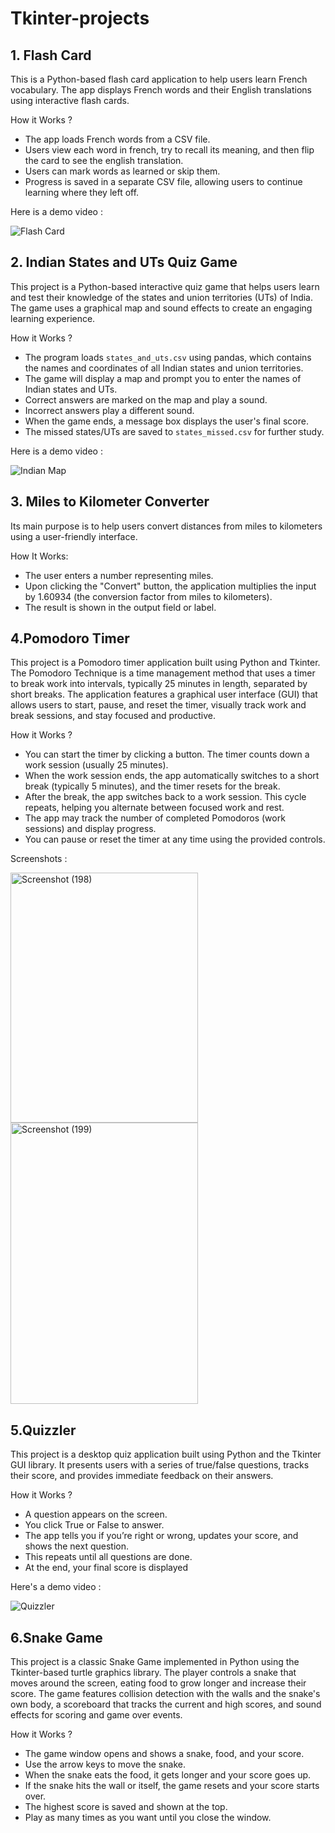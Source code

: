 # Tkinter-projects
## 1. Flash Card
This is a Python-based flash card application to help users learn French vocabulary. The app displays French words and their English translations using interactive flash cards.

How it Works ? 
* The app loads French words from a CSV file.
* Users view each word in french, try to recall its meaning, and then flip the card to see the english translation.
* Users can mark words as learned or skip them.
* Progress is saved in a separate CSV file, allowing users to continue learning where they left off.

 Here is a demo video : 

![Flash Card](https://github.com/user-attachments/assets/96d1966a-675b-4b11-b053-180c28222550)

## 2. Indian States and UTs Quiz Game

This project is a Python-based interactive quiz game that helps users learn and test their knowledge of the states and union territories (UTs) of India. The game uses a graphical map and sound effects to create an engaging learning experience.

How it Works ?
* The program loads `states_and_uts.csv` using pandas, which contains the names and coordinates of all Indian states and union territories.
* The game will display a map and prompt you to enter the names of Indian states and UTs.
* Correct answers are marked on the map and play a sound.
* Incorrect answers play a different sound.
* When the game ends, a message box displays the user's final score.
* The missed states/UTs are saved to `states_missed.csv` for further study.

Here is a demo video : 

![Indian Map](https://github.com/user-attachments/assets/b2eca868-a996-4083-9c62-66bbcd402423)

## 3. Miles to Kilometer Converter
Its main purpose is to help users convert distances from miles to kilometers using a user-friendly interface.

How It Works:
* The user enters a number representing miles.
* Upon clicking the "Convert" button, the application multiplies the input by 1.60934 (the conversion factor from miles to kilometers).
* The result is shown in the output field or label.

## 4.Pomodoro Timer
This project is a Pomodoro timer application built using Python and Tkinter. The Pomodoro Technique is a time management method that uses a timer to break work into intervals, typically 25 minutes in length, separated by short breaks. The application features a graphical user interface (GUI) that allows users to start, pause, and reset the timer, visually track work and break sessions, and stay focused and productive.

How it Works ?
* You can start the timer by clicking a button. The timer counts down a work session (usually 25 minutes).
* When the work session ends, the app automatically switches to a short break (typically 5 minutes), and the timer resets for the break.
* After the break, the app switches back to a work session. This cycle repeats, helping you alternate between focused work and rest.
* The app may track the number of completed Pomodoros (work sessions) and display progress.
* You can pause or reset the timer at any time using the provided controls.

Screenshots : 

<img width="300" height="400" alt="Screenshot (198)" src="https://github.com/user-attachments/assets/b142a743-f4f0-4136-91b4-dde3911678dc" />
<img width="300" height="450" alt="Screenshot (199)" src="https://github.com/user-attachments/assets/1394f798-87df-4640-9a5b-2a1e2c232b47" />


## 5.Quizzler
This project is a desktop quiz application built using Python and the Tkinter GUI library. It presents users with a series of true/false questions, tracks their score, and provides immediate feedback on their answers.

How it Works ?
* A question appears on the screen.
* You click True or False to answer.
* The app tells you if you’re right or wrong, updates your score, and shows the next question.
* This repeats until all questions are done.
* At the end, your final score is displayed

Here's a demo video : 

![Quizzler](https://github.com/user-attachments/assets/fe6e24b4-fbc1-41f7-b83e-85a3910f5455)

## 6.Snake Game
This project is a classic Snake Game implemented in Python using the Tkinter-based turtle graphics library. The player controls a snake that moves around the screen, eating food to grow longer and increase their score. The game features collision detection with the walls and the snake's own body, a scoreboard that tracks the current and high scores, and sound effects for scoring and game over events.

How it Works ?
* The game window opens and shows a snake, food, and your score.
* Use the arrow keys to move the snake.
* When the snake eats the food, it gets longer and your score goes up.
* If the snake hits the wall or itself, the game resets and your score starts over.
* The highest score is saved and shown at the top.
* Play as many times as you want until you close the window.






